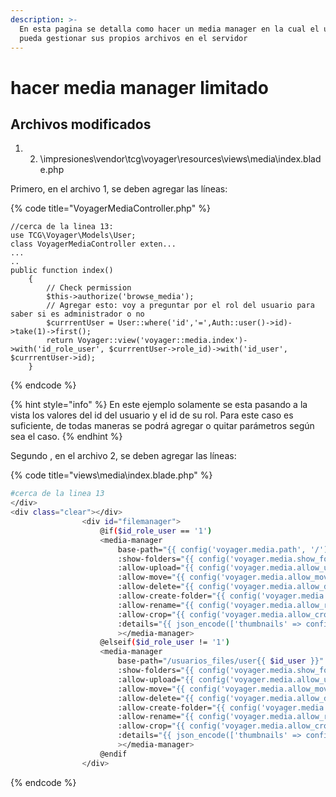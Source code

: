 ```yaml
---
description: >-
  En esta pagina se detalla como hacer un media manager en la cual el usuario
  pueda gestionar sus propios archivos en el servidor
---
```


# hacer media manager limitado

## Archivos modificados

1. 2. \impresiones\vendor\tcg\voyager\resources\views\media\index.blade.php

Primero, en el archivo 1, se deben agregar las líneas:

{% code title="VoyagerMediaController.php" %}
```
//cerca de la linea 13:
use TCG\Voyager\Models\User;
class VoyagerMediaController exten...
...
..
public function index()
    {
        // Check permission
        $this->authorize('browse_media');
        // Agregar esto: voy a preguntar por el rol del usuario para saber si es administrador o no 
        $currrentUser = User::where('id','=',Auth::user()->id)->take(1)->first();
        return Voyager::view('voyager::media.index')->with('id_role_user', $currrentUser->role_id)->with('id_user', $currrentUser->id);
    }
```
{% endcode %}

{% hint style="info" %}
En este ejemplo solamente se esta pasando a la vista los valores del id del usuario y el id de su rol. Para este caso es suficiente, de todas maneras se podrá agregar o quitar parámetros según sea el caso.
{% endhint %}

Segundo , en el archivo 2, se deben agregar las líneas:

{% code title="views\\media\\index.blade.php" %}
```bash
#cerca de la linea 13
</div>
<div class="clear"></div>
                <div id="filemanager">
                    @if($id_role_user == '1')
                    <media-manager
                        base-path="{{ config('voyager.media.path', '/') }}"
                        :show-folders="{{ config('voyager.media.show_folders', true) ? 'true' : 'false' }}"
                        :allow-upload="{{ config('voyager.media.allow_upload', true) ? 'true' : 'false' }}"
                        :allow-move="{{ config('voyager.media.allow_move', true) ? 'true' : 'false' }}"
                        :allow-delete="{{ config('voyager.media.allow_delete', true) ? 'true' : 'false' }}"
                        :allow-create-folder="{{ config('voyager.media.allow_create_folder', true) ? 'true' : 'false' }}"
                        :allow-rename="{{ config('voyager.media.allow_rename', true) ? 'true' : 'false' }}"
                        :allow-crop="{{ config('voyager.media.allow_crop', true) ? 'true' : 'false' }}"
                        :details="{{ json_encode(['thumbnails' => config('voyager.media.thumbnails', []), 'watermark' => config('voyager.media.watermark', (object)[])]) }}"
                        ></media-manager>
                    @elseif($id_role_user != '1')
                    <media-manager
                        base-path="/usuarios_files/user{{ $id_user }}"
                        :show-folders="{{ config('voyager.media.show_folders', true) ? 'true' : 'false' }}"
                        :allow-upload="{{ config('voyager.media.allow_upload', true) ? 'true' : 'false' }}"
                        :allow-move="{{ config('voyager.media.allow_move', true) ? 'true' : 'false' }}"
                        :allow-delete="{{ config('voyager.media.allow_delete', true) ? 'true' : 'false' }}"
                        :allow-create-folder="{{ config('voyager.media.allow_create_folder', true) ? 'true' : 'false' }}"
                        :allow-rename="{{ config('voyager.media.allow_rename', true) ? 'true' : 'false' }}"
                        :allow-crop="{{ config('voyager.media.allow_crop', true) ? 'true' : 'false' }}"
                        :details="{{ json_encode(['thumbnails' => config('voyager.media.thumbnails', []), 'watermark' => config('voyager.media.watermark', (object)[])]) }}"
                        ></media-manager>
                    @endif
                </div>
```
{% endcode %}



